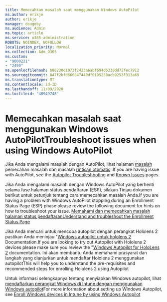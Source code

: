 ```yaml
---
title: Memecahkan masalah saat menggunakan Windows AutoPilot
ms.author: erikje
author: erikje
manager: dougeby
ms.audience: Admin
ms.topic: article
ms.service: o365-administration
ROBOTS: NOINDEX, NOFOLLOW
localization_priority: Normal
ms.collection: Adm_O365
ms.custom:
- "9000221"
- "2490"
ms.openlocfilehash: b86230d1073f2423a6abf694d5330dd72fec7912
ms.sourcegitcommit: 847f2bfd660847440df0195258acb9253f313a69
ms.translationtype: MT
ms.contentlocale: id-ID
ms.lasthandoff: 11/09/2020
ms.locfileid: "48949748"
---
```

# <a name="troubleshoot-issues-when-using-windows-autopilot"></a><span data-ttu-id="375db-102">Memecahkan masalah saat menggunakan Windows AutoPilot</span><span class="sxs-lookup"><span data-stu-id="375db-102">Troubleshoot issues when using Windows AutoPilot</span></span>

<span data-ttu-id="375db-103">Jika Anda mengalami masalah dengan AutoPilot, lihat halaman [masalah](https://docs.microsoft.com/windows/deployment/windows-autopilot/known-issues) pemecahan masalah dan masalah [rintisan otomatis](https://docs.microsoft.com/windows/deployment/windows-autopilot/troubleshooting) .</span><span class="sxs-lookup"><span data-stu-id="375db-103">If you are having issue with AutoPilot, see the [Autopilot Troubleshooting](https://docs.microsoft.com/windows/deployment/windows-autopilot/troubleshooting) and [Known Issues](https://docs.microsoft.com/windows/deployment/windows-autopilot/known-issues) pages.</span></span>

<span data-ttu-id="375db-104">Jika Anda mengalami masalah dengan Windows AutoPilot yang berhenti selama fase halaman status pendaftaran (ESP), silakan Tinjau dokumen berikut untuk petunjuk tentang cara memecahkan masalah Anda.</span><span class="sxs-lookup"><span data-stu-id="375db-104">If you are having a problem with Windows AutoPilot stopping during an Enrollment Status Page (ESP) phase please review the following document for hints on how to troubleshoot your issue.</span></span> [<span data-ttu-id="375db-105">Memahami dan memecahkan masalah halaman status pendaftaran</span><span class="sxs-lookup"><span data-stu-id="375db-105">Understand and troubleshoot the Enrollment Status Page</span></span>](https://docs.microsoft.com/troubleshoot/mem/intune/understand-troubleshoot-esp)

<span data-ttu-id="375db-106">Jika Anda mencari untuk mencoba autopilot dengan perangkat Hololens 2 pastikan Anda meninjau "[Windows autopilot untuk hololens 2](https://docs.microsoft.com/hololens/hololens2-autopilot) Documentation.</span><span class="sxs-lookup"><span data-stu-id="375db-106">If you are looking to try out Autopilot with Hololens 2 devices please make sure you review the "[Windows Autopilot for HoloLens 2](https://docs.microsoft.com/hololens/hololens2-autopilot) documentation.</span></span> <span data-ttu-id="375db-107">Ini akan membantu Anda memahami prasyarat dan langkah yang dianjurkan untuk mendaftar Hololens 2 menggunakan autopilot</span><span class="sxs-lookup"><span data-stu-id="375db-107">This will help you to understand the pre-requisites and recommended steps for enrolling Hololens 2 using Autopilot</span></span>  

<span data-ttu-id="375db-108">Untuk informasi selengkapnya tentang menyiapkan Windows autopilot, lihat [mendaftarkan perangkat Windows di Intune dengan menggunakan Windows autopilot](https://docs.microsoft.com/intune/enrollment/enrollment-autopilot)</span><span class="sxs-lookup"><span data-stu-id="375db-108">For more information about setting up Windows Autopilot, see [Enroll Windows devices in Intune by using Windows Autopilot](https://docs.microsoft.com/intune/enrollment/enrollment-autopilot)</span></span>